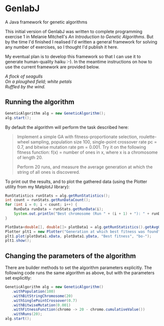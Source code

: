 # GenlabJ
A Java framework for genetic algorithms

This initial version of GenlabJ was written to complete programming exercise 1 in Melanie Mitchell's _An Introduction to Genetic Algorithms_. But by the time I'd finished I realised I'd written a general framework for solving any number of exercises, so I thought I'd publish it here.

My eventual plan is to develop this framework so that I can use it to generate human-quality haiku :-). In the meantime instructions on how to use the current framework are provided below.

_A flock of seagulls \
On a ploughed field; white petals \
Ruffled by the wind._

## Running the algorithm

```java
GeneticAlgorithm alg = new GeneticAlgorithm();
alg.start();
```

By default the algorithm will perform the task described here:

>Implement a simple GA with fitness-proportionate selection, roulette-wheel sampling, population size 100, single-point crossover rate pc = 0.7, and bitwise mutation rate pm = 0.001. Try it on the following fitness function: f(x) = number of ones in x, where x is a chromosome of length 20.
>        
>Perform 20 runs, and measure the average generation at which the string of all ones is discovered.

To print out the results, and to plot the gathered data (using the Plotter utility from my MatplotJ library):

```java
RunStatistics runStats = alg.getRunStatistics();
int count = runStats.getRunDataCount();
for (int i = 0; i < count; i++) {
    RunData runData = runStats.getRunData(i);
    System.out.println("Best chromosome (Run " + (i + 1) + "): " + runData.bestChromosome);
}

PlotData<double[], double[]> plotData1 = alg.getRunStatistics().getAvgGenAtBestFitnessData();
Plotter plt1 = new Plotter("Generation at which best fitness was found", "Run", "Generation");
plt1.plot(plotData1.xData, plotData1.yData, "Best fitness", "bo-");
plt1.show();
```
## Changing the parameters of the algorithm

There are builder methods to set the algorithm parameters explicitly. The following code runs the same algorithm as above, but with the parameters set explicitly:

```java
GeneticAlgorithm alg = new GeneticAlgorithm()
   .withPopulation(100)
   .withBitStringChromosome(20)
   .withSinglePointCrossover(0.7)
   .withBitwiseMutation(0.001)
   .withFitnessFunction(chromo -> 20 - chromo.cumulativeValue())
   .withRuns(20);
alg.start();
```
